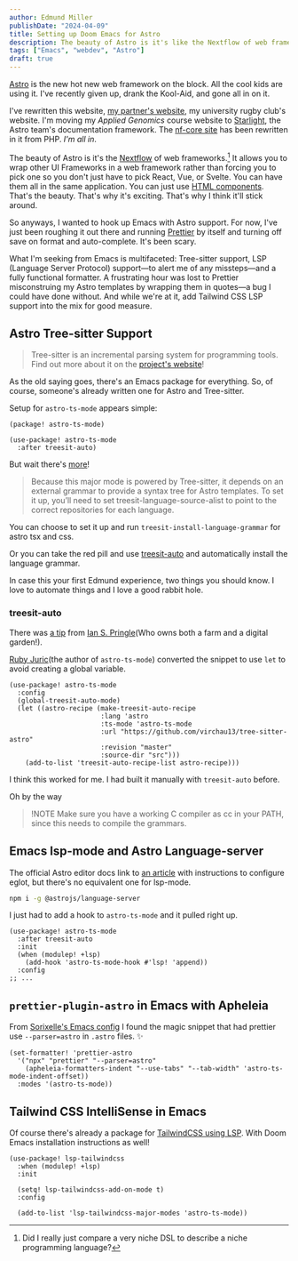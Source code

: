 ```yaml
---
author: Edmund Miller
publishDate: "2024-04-09"
title: Setting up Doom Emacs for Astro
description: The beauty of Astro is it's like the Nextflow of web frameworks
tags: ["Emacs", "webdev", "Astro"]
draft: true
---
```


[Astro](https://astro.build/) is the new hot new web framework on the block. All the cool kids are using it. I've recently given up, drank the Kool-Aid, and gone all in on it.

I've rewritten this website, [my partner's website](https://monimiller.com/), my university rugby club's website. I'm moving my _Applied Genomics_ course website to [Starlight](https://monimiller.com/), the Astro team's documentation framework. The [nf-core site](https://github.com/nf-core/website) has been rewritten in it from PHP. _I'm all in_.

The beauty of Astro is it's the [Nextflow](https://www.nextflow.io) of web frameworks.[^1] It allows you to wrap other UI Frameworks in a web framework rather than forcing you to pick one so you don't just have to pick React, Vue, or Svelte. You can have them all in the same application. You can just use [HTML components](https://docs.astro.build/en/basics/astro-components/#html-components). That's the beauty. That's why it's exciting. That's why I think it'll stick around.

So anyways, I wanted to hook up Emacs with Astro support. For now, I've just been roughing it out there and running [Prettier](https://prettier.io/) by itself and turning off save on format and auto-complete. It's been scary.

What I'm seeking from Emacs is multifaceted: Tree-sitter support, LSP (Language Server Protocol) support—to alert me of any missteps—and a fully functional formatter. A frustrating hour was lost to Prettier misconstruing my Astro templates by wrapping them in quotes—a bug I could have done without. And while we're at it, add Tailwind CSS LSP support into the mix for good measure.

## Astro Tree-sitter Support

<!-- FIXME :::important -->

> Tree-sitter is an incremental parsing system for programming tools.
> Find out more about it on the [project's website](https://tree-sitter.github.io/tree-sitter/)!

<!-- ::: -->

As the old saying goes, there's an Emacs package for everything. So, of course, someone's already written one for Astro and Tree-sitter.

Setup for `astro-ts-mode` appears simple:

```elisp title="package.el"
(package! astro-ts-mode)
```

```elisp title="config.el"
(use-package! astro-ts-mode
  :after treesit-auto)
```

But wait there's [more](https://github.com/Sorixelle/astro-ts-mode?tab=readme-ov-file#setup)!

> Because this major mode is powered by Tree-sitter, it depends on an external grammar to provide a syntax tree for Astro templates. To set it up, you’ll need to set treesit-language-source-alist to point to the correct repositories for each language.

You can choose to set it up and run `treesit-install-language-grammar` for astro tsx and css.

Or you can take the red pill and use [treesit-auto](https://github.com/renzmann/treesit-auto) and automatically install the language grammar.

In case this your first Edmund experience, two things you should know. I love to automate things and I love a good rabbit hole.

### treesit-auto

There was [a tip](https://github.com/Sorixelle/astro-ts-mode/issues/5) from [Ian S. Pringle](https://github.com/ispringle)(Who owns both a farm and a digital garden!).

[Ruby Juric](https://github.com/Sorixelle/astro-ts-mode)(the author of `astro-ts-mode`) converted the snippet to use `let` to avoid creating a global variable.

```elisp title=config.el
(use-package! astro-ts-mode
  :config
  (global-treesit-auto-mode)
  (let ((astro-recipe (make-treesit-auto-recipe
                       :lang 'astro
                       :ts-mode 'astro-ts-mode
                       :url "https://github.com/virchau13/tree-sitter-astro"
                       :revision "master"
                       :source-dir "src")))
    (add-to-list 'treesit-auto-recipe-list astro-recipe)))
```

I think this worked for me. I had built it manually with `treesit-auto` before.

Oh by the way

> !NOTE
> Make sure you have a working C compiler as cc in your PATH, since this needs to compile the grammars.

## Emacs lsp-mode and Astro Language-server

The official Astro editor docs link to [an article](https://medium.com/@jrmjrm/configuring-emacs-and-eglot-to-work-with-astro-language-server-9408eb709ab0) with instructions to configure eglot, but there's no equivalent one for lsp-mode.

```bash
npm i -g @astrojs/language-server
```

I just had to add a hook to `astro-ts-mode` and it pulled right up.

```elisp title=config.el
(use-package! astro-ts-mode
  :after treesit-auto
  :init
  (when (modulep! +lsp)
    (add-hook 'astro-ts-mode-hook #'lsp! 'append))
  :config
;; ...
```

## `prettier-plugin-astro` in Emacs with Apheleia

From [Sorixelle's Emacs config](https://github.com/Sorixelle/dotfiles/blob/main/config/emacs-config.org#astro) I found the magic snippet that had prettier use `--parser=astro` in `.astro` files. ✨

```eslip title=config.el
(set-formatter! 'prettier-astro
  '("npx" "prettier" "--parser=astro"
    (apheleia-formatters-indent "--use-tabs" "--tab-width" 'astro-ts-mode-indent-offset))
  :modes '(astro-ts-mode))
```

## Tailwind CSS IntelliSense in Emacs

Of course there's already a package for [TailwindCSS using LSP](https://github.com/merrickluo/lsp-tailwindcss). With Doom Emacs installation instructions as well!

```elisp title="config.el" {"1. Launch the LSP in add-on-mode":4-5} {"2. Launch lsp-tailwindcss in astro-ts-mode":7-8}
(use-package! lsp-tailwindcss
  :when (modulep! +lsp)
  :init

  (setq! lsp-tailwindcss-add-on-mode t)
  :config

  (add-to-list 'lsp-tailwindcss-major-modes 'astro-ts-mode))
```

[^1]: Did I really just compare a very niche DSL to describe a niche programming language?
